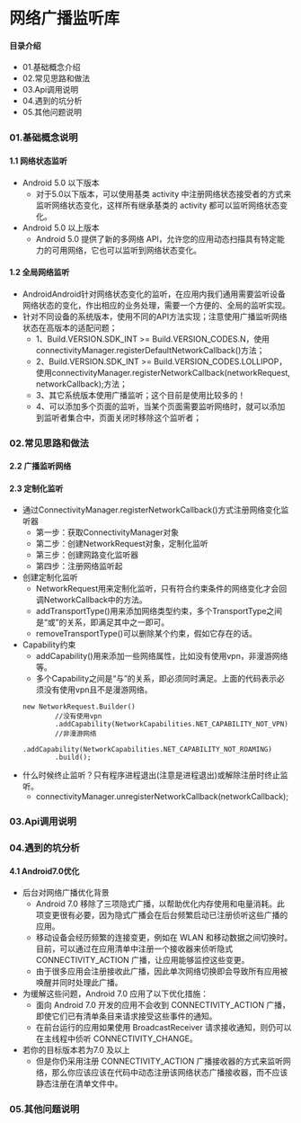 # 网络广播监听库
#### 目录介绍
- 01.基础概念介绍
- 02.常见思路和做法
- 03.Api调用说明
- 04.遇到的坑分析
- 05.其他问题说明



### 01.基础概念说明
#### 1.1 网络状态监听
- Android 5.0 以下版本
    - 对于5.0以下版本，可以使用基类 activity 中注册网络状态接受者的方式来监听网络状态变化，这样所有继承基类的 activity 都可以监听网络状态变化。
- Android 5.0 以上版本
    - Android 5.0 提供了新的多网络 API，允许您的应用动态扫描具有特定能力的可用网络，它也可以监听到网络状态变化。



#### 1.2 全局网络监听
- AndroidAndroid针对网络状态变化的监听，在应用内我们通用需要监听设备网络状态的变化，作出相应的业务处理，需要一个方便的、全局的监听实现。
- 针对不同设备的系统版本，使用不同的API方法实现；注意使用广播监听网络状态在高版本的适配问题；
    - 1、Build.VERSION.SDK_INT >= Build.VERSION_CODES.N，使用connectivityManager.registerDefaultNetworkCallback()方法；
    - 2、Build.VERSION.SDK_INT >= Build.VERSION_CODES.LOLLIPOP，使用connectivityManager.registerNetworkCallback(networkRequest, networkCallback);方法；
    - 3、其它系统版本使用广播监听；这个目前是使用比较多的！
    - 4、可以添加多个页面的监听，当某个页面需要监听网络时，就可以添加到监听者集合中，页面关闭时移除这个监听者；





### 02.常见思路和做法
#### 2.2 广播监听网络




#### 2.3 定制化监听
- 通过ConnectivityManager.registerNetworkCallback()方式注册网络变化监听器
    - 第一步：获取ConnectivityManager对象
    - 第二步：创建NetworkRequest对象，定制化监听
    - 第三步：创建网路变化监听器
    - 第四步：注册网络监听起
- 创建定制化监听
    - NetworkRequest用来定制化监听，只有符合约束条件的网络变化才会回调NetworkCallback中的方法。
    - addTransportType()用来添加网络类型约束，多个TransportType之间是“或”的关系，即满足其中之一即可。
    - removeTransportType()可以删除某个约束，假如它存在的话。
- Capability约束
    - addCapability()用来添加一些网络属性，比如没有使用vpn，非漫游网络等。
    - 多个Capability之间是“与”的关系，即必须同时满足。上面的代码表示必须没有使用vpn且不是漫游网络。
    ```
    new NetworkRequest.Builder()
            //没有使用vpn
            .addCapability(NetworkCapabilities.NET_CAPABILITY_NOT_VPN)
            //非漫游网络
            .addCapability(NetworkCapabilities.NET_CAPABILITY_NOT_ROAMING)
            .build();
    ```
- 什么时候终止监听？只有程序进程退出(注意是进程退出)或解除注册时终止监听。
    - connectivityManager.unregisterNetworkCallback(networkCallback);






### 03.Api调用说明




### 04.遇到的坑分析
#### 4.1 Android7.0优化
- 后台对网络广播优化背景
    - Android 7.0 移除了三项隐式广播，以帮助优化内存使用和电量消耗。此项变更很有必要，因为隐式广播会在后台频繁启动已注册侦听这些广播的应用。
    - 移动设备会经历频繁的连接变更，例如在 WLAN 和移动数据之间切换时。目前，可以通过在应用清单中注册一个接收器来侦听隐式 CONNECTIVITY_ACTION 广播，让应用能够监控这些变更。
    - 由于很多应用会注册接收此广播，因此单次网络切换即会导致所有应用被唤醒并同时处理此广播。
- 为缓解这些问题，Android 7.0 应用了以下优化措施：
    - 面向 Android 7.0 开发的应用不会收到 CONNECTIVITY_ACTION 广播，即使它们已有清单条目来请求接受这些事件的通知。
    - 在前台运行的应用如果使用 BroadcastReceiver 请求接收通知，则仍可以在主线程中侦听 CONNECTIVITY_CHANGE。
- 若你的目标版本若为7.0 及以上
    - 但是你仍采用注册 CONNECTIVITY_ACTION 广播接收器的方式来监听网络，那么你应该应该在代码中动态注册该网络状态广播接收器，而不应该静态注册在清单文件中。








### 05.其他问题说明





